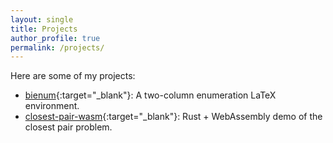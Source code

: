 ```yaml
---
layout: single
title: Projects
author_profile: true
permalink: /projects/
---
```


Here are some of my projects:
- [bienum][bienum]{:target="_blank"}: A two-column enumeration LaTeX environment.
- [closest-pair-wasm][cp-wasm]{:target="_blank"}: Rust + WebAssembly demo of the closest pair problem.


[bienum]: https://github.com/weirane/bienum
[cp-wasm]: https://github.com/weirane/closest-pair-wasm
